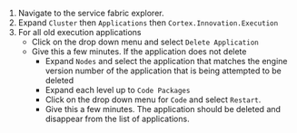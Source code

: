 
1. Navigate to the service fabric explorer.
1. Expand `Cluster` then `Applications` then `Cortex.Innovation.Execution`
1. For all old execution applications
    * Click on the drop down menu and select `Delete Application`
    * Give this a few minutes. If the application does not delete
        * Expand `Nodes` and select the application that matches the engine version number of the application that is being attempted to be deleted
        * Expand each level up to `Code Packages`
        * Click on the drop down menu for `Code` and select `Restart`.
        * Give this a few minutes. The application should be deleted and disappear from the list of applications.
